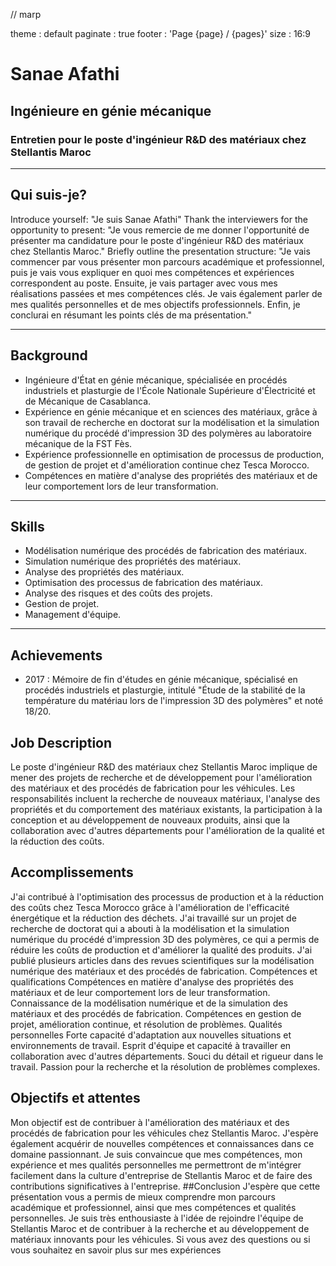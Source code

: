 // marp 

theme : default
paginate : true
footer : 'Page {page} / {pages}'
size : 16:9

# Sanae Afathi

## Ingénieure en génie mécanique

### Entretien pour le poste d'ingénieur R&D des matériaux chez Stellantis Maroc

------------------------------------------


## Qui suis-je?


Introduce yourself: "Je suis Sanae Afathi"
Thank the interviewers for the opportunity to present: "Je vous remercie de me donner l'opportunité de présenter ma candidature pour le poste d'ingénieur R&D des matériaux chez Stellantis Maroc."
Briefly outline the presentation structure: "Je vais commencer par vous présenter mon parcours académique et professionnel, puis je vais vous expliquer en quoi mes compétences et expériences correspondent au poste. Ensuite, je vais partager avec vous mes réalisations passées et mes compétences clés. Je vais également parler de mes qualités personnelles et de mes objectifs professionnels. Enfin, je conclurai en résumant les points clés de ma présentation."

------------------------------------------

## Background

- Ingénieure d'État en génie mécanique, spécialisée en procédés industriels et plasturgie de l'École Nationale Supérieure d'Électricité et de Mécanique de Casablanca.
- Expérience en génie mécanique et en sciences des matériaux, grâce à son travail de recherche en doctorat sur la modélisation et la simulation numérique du procédé d'impression 3D des polymères au laboratoire mécanique de la FST Fès.
- Expérience professionnelle en optimisation de processus de production, de gestion de projet et d'amélioration continue chez Tesca Morocco.
- Compétences en matière d'analyse des propriétés des matériaux et de leur comportement lors de leur transformation.


------------------------------------------

## Skills

- Modélisation numérique des procédés de fabrication des matériaux.
- Simulation numérique des propriétés des matériaux.
- Analyse des propriétés des matériaux.
- Optimisation des processus de fabrication des matériaux.
- Analyse des risques et des coûts des projets.
- Gestion de projet.
- Management d'équipe.

------------------------------------------

## Achievements

- 2017 : Mémoire de fin d'études en génie mécanique, spécialisé en procédés industriels et plasturgie, intitulé "Étude de la stabilité de la température du matériau lors de l'impression 3D des polymères" et noté 18/20.


## Job Description
Le poste d'ingénieur R&D des matériaux chez Stellantis Maroc implique de mener des projets de recherche et de développement pour l'amélioration des matériaux et des procédés de fabrication pour les véhicules.
Les responsabilités incluent la recherche de nouveaux matériaux, l'analyse des propriétés et du comportement des matériaux existants, la participation à la conception et au développement de nouveaux produits, ainsi que la collaboration avec d'autres départements pour l'amélioration de la qualité et la réduction des coûts.


## Accomplissements
J'ai contribué à l'optimisation des processus de production et à la réduction des coûts chez Tesca Morocco grâce à l'amélioration de l'efficacité énergétique et la réduction des déchets.
J'ai travaillé sur un projet de recherche de doctorat qui a abouti à la modélisation et la simulation numérique du procédé d'impression 3D des polymères, ce qui a permis de réduire les coûts de production et d'améliorer la qualité des produits.
J'ai publié plusieurs articles dans des revues scientifiques sur la modélisation numérique des matériaux et des procédés de fabrication.
Compétences et qualifications
Compétences en matière d'analyse des propriétés des matériaux et de leur comportement lors de leur transformation.
Connaissance de la modélisation numérique et de la simulation des matériaux et des procédés de fabrication.
Compétences en gestion de projet, amélioration continue, et résolution de problèmes.
Qualités personnelles
Forte capacité d'adaptation aux nouvelles situations et environnements de travail.
Esprit d'équipe et capacité à travailler en collaboration avec d'autres départements.
Souci du détail et rigueur dans le travail.
Passion pour la recherche et la résolution de problèmes complexes.
## Objectifs et attentes
Mon objectif est de contribuer à l'amélioration des matériaux et des procédés de fabrication pour les véhicules chez Stellantis Maroc.
J'espère également acquérir de nouvelles compétences et connaissances dans ce domaine passionnant.
Je suis convaincue que mes compétences, mon expérience et mes qualités personnelles me permettront de m'intégrer facilement dans la culture d'entreprise de Stellantis Maroc et de faire des contributions significatives à l'entreprise.
##Conclusion
J'espère que cette présentation vous a permis de mieux comprendre mon parcours académique et professionnel, ainsi que mes compétences et qualités personnelles.
Je suis très enthousiaste à l'idée de rejoindre l'équipe de Stellantis Maroc et de contribuer à la recherche et au développement de matériaux innovants pour les véhicules.
Si vous avez des questions ou si vous souhaitez en savoir plus sur mes expériences
